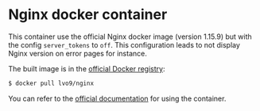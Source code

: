 # Nginx docker container

This container use the official Nginx docker image (version 1.15.9) but with the config `server_tokens` to `off`.
This configuration leads to not display Nginx version on error pages for instance.

The built image is in the [official Docker registry](https://hub.docker.com/r/lvo9/mysql/):
```bash
$ docker pull lvo9/nginx
```

You can refer to the [official documentation](https://hub.docker.com/_/nginx) for using the container.